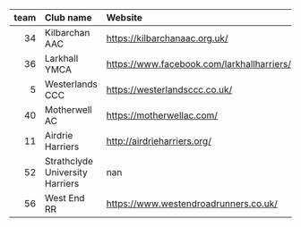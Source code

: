 |   team | Club name                       | Website                                    |
|-------:|:--------------------------------|:-------------------------------------------|
|     34 | Kilbarchan AAC                  | https://kilbarchanaac.org.uk/              |
|     36 | Larkhall YMCA                   | https://www.facebook.com/larkhallharriers/ |
|      5 | Westerlands CCC                 | https://westerlandsccc.co.uk/              |
|     40 | Motherwell AC                   | https://motherwellac.com/                  |
|     11 | Airdrie Harriers                | http://airdrieharriers.org/                |
|     52 | Strathclyde University Harriers | nan                                        |
|     56 | West End RR                     | https://www.westendroadrunners.co.uk/      |